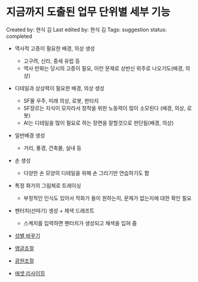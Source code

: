 # 지금까지 도출된 업무 단위별 세부 기능

Created by: 현식 김
Last edited by: 현식 김
Tags: suggestion
status: completed

- 역사적 고증이 필요한 배경, 의상 생성
    - 고구려, 신라, 중세 유럽 등
    - 역사 만화는 당시의 고증이 필요, 이런 문제로 상반신 위주로 나오기도(배경, 의상)

- 디테일과 상상력이 필요한 배경, 의상 생성
    - SF물 우주, 미래 의상, 로봇, 판타지
    - SF장르는 지식이 모자라서 창작을 위한 노동력이 많이 소모된다 (배경, 의상, 로봇)
    - AI는 디테일을 많이 필요로 하는 장면을 잘할것으로 판단됨(배경, 의상)

- 일반배경 생성
    - 거리, 풍경, 건축물, 실내 등

- 손 생성
    - 다양한 손 모양의 디테일을 위해 손 그리기만 연습하기도 함

- 특정 화가의 그림체로 트레이싱
    - 부정적인 인식도 있어서 작화가 들이 원하는지, 문제가 없는지에 대한 확인 필요

- 펜터치(선따기) 생성 + 채색 드래프트
    - 스케치를 입력하면 펜터치가 생성되고 채색을 입혀 줌
- [성별 바꾸기](20230323%20%E1%84%92%E1%85%A1%E1%86%AB%E1%84%80%E1%85%AE%E1%86%A8%E1%84%86%E1%85%A1%E1%86%AB%E1%84%92%E1%85%AA%E1%84%8B%E1%85%A7%E1%86%BC%E1%84%89%E1%85%A1%E1%86%BC%E1%84%8C%E1%85%B5%E1%86%AB%E1%84%92%E1%85%B3%E1%86%BC%E1%84%8B%E1%85%AF%E1%86%AB%20%E1%84%86%E1%85%B5%E1%84%90%E1%85%B5%E1%86%BC%20by%20%E1%84%89%E1%85%B3%E1%86%BC%E1%84%8C%E1%85%A6%20c42f63a78fd94613affcb7151d6a50b1.md)
- [앵글조절](20230323%20%E1%84%92%E1%85%A1%E1%86%AB%E1%84%80%E1%85%AE%E1%86%A8%E1%84%86%E1%85%A1%E1%86%AB%E1%84%92%E1%85%AA%E1%84%8B%E1%85%A7%E1%86%BC%E1%84%89%E1%85%A1%E1%86%BC%E1%84%8C%E1%85%B5%E1%86%AB%E1%84%92%E1%85%B3%E1%86%BC%E1%84%8B%E1%85%AF%E1%86%AB%20%E1%84%86%E1%85%B5%E1%84%90%E1%85%B5%E1%86%BC%20by%20%E1%84%89%E1%85%B3%E1%86%BC%E1%84%8C%E1%85%A6%20c42f63a78fd94613affcb7151d6a50b1.md)
- [광원조절](20230323%20%E1%84%92%E1%85%A1%E1%86%AB%E1%84%80%E1%85%AE%E1%86%A8%E1%84%86%E1%85%A1%E1%86%AB%E1%84%92%E1%85%AA%E1%84%8B%E1%85%A7%E1%86%BC%E1%84%89%E1%85%A1%E1%86%BC%E1%84%8C%E1%85%B5%E1%86%AB%E1%84%92%E1%85%B3%E1%86%BC%E1%84%8B%E1%85%AF%E1%86%AB%20%E1%84%86%E1%85%B5%E1%84%90%E1%85%B5%E1%86%BC%20by%20%E1%84%89%E1%85%B3%E1%86%BC%E1%84%8C%E1%85%A6%20c42f63a78fd94613affcb7151d6a50b1.md)
- [애셋 리사이징](%E1%84%8C%E1%85%B5%E1%84%80%E1%85%B3%E1%86%B7%E1%84%81%E1%85%A1%E1%84%8C%E1%85%B5%20%E1%84%83%E1%85%A9%E1%84%8E%E1%85%AE%E1%86%AF%E1%84%83%E1%85%AC%E1%86%AB%20%E1%84%89%E1%85%A1%E1%84%8B%E1%85%A5%E1%86%B8%E1%84%92%E1%85%AA%20%E1%84%8B%E1%85%A1%E1%84%8B%E1%85%B5%E1%84%83%E1%85%B5%E1%84%8B%E1%85%A5%206be4d8cf0a384d7f9b6f50c73a5c9b0e.md)